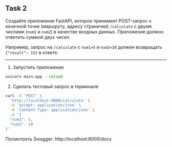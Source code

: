 ## Task 2

Создайте приложение FastAPI, которое принимает POST-запрос к конечной точке (маршруту, адресу странички) `/calculate` с двумя числами (`num1` и `num2`) в качестве входных данных. Приложение должно ответить суммой двух чисел.

Например, запрос на `/calculate` с `num1=5` и `num2=10` должен возвращать `{"result": 15}` в ответе.

---

1. Запустить приложение
```python
uvicorn main:app --reload
```
2. Сделать тестовый запрос в терминале
```bash
curl -X 'POST' \
  'http://localhost:8000/calculate' \
  -H 'accept: application/json' \
  -H 'Content-Type: application/json' \
  -d '{
  "num1": 5,
  "num2": 10
}'
```

Посмотреть Swagger: http://localhost:8000/docs
